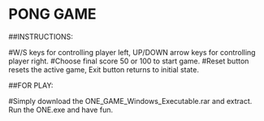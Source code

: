 # PONG GAME
##INSTRUCTIONS:

#W/S keys for controlling player left, UP/DOWN arrow keys for controlling player right.
#Choose final score 50 or 100 to start game.
#Reset button resets the active game, Exit button returns to initial state.

##FOR PLAY:

#Simply download the ONE_GAME_Windows_Executable.rar and extract. Run the ONE.exe and have fun.
